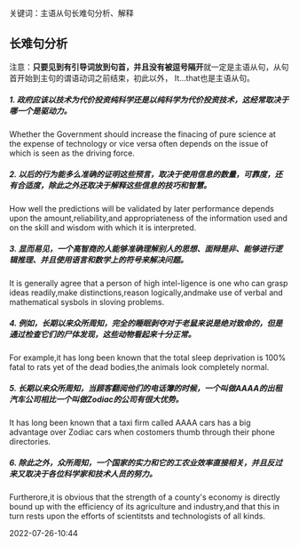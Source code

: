 关键词：主语从句长难句分析、解释


## 长难句分析

注意：**只要见到有引导词放到句首，并且没有被逗号隔开**就一定是主语从句，从句首开始到主句的谓语动词之前结束，初此以外，
It...that也是主语从句。


##### 1. 政府应该以技术为代价投资纯科学还是以纯科学为代价投资技术，这经常取决于哪一个是驱动力。

Whether the Government should increase the finacing of pure science at the expense of technology or vice versa often depends on the issue of which is seen as the driving force.

##### 2. 以后的行为能多么准确的证明这些预言，取决于使用信息的数量，可靠度，还有合适度，除此之外还取决于解释这些信息的技巧和智慧。

How well the predictions will be validated by later performance depends upon the amount,reliability,and appropriateness of the information used and on the skill and wisdom with which it is interpreted.

##### 3. 显而易见，一个高智商的人能够准确理解别人的思想、面辩是非、能够进行逻辑推理、并且使用语言和数学上的符号来解决问题。

It is generally agree that a person of high intel-ligence is one who can grasp ideas readily,make distinctions,reason logically,andmake use of verbal and mathematical sysbols in sloving problems.

##### 4. 例如，长期以来众所周知，完全的睡眠剥夺对于老鼠来说是绝对致命的，但是通过检查它们的尸体发现，这些动物看起来十分正常。

For example,it has long been known that the total sleep deprivation is 100% fatal to rats yet of the dead bodies,the animals look completely normal.

##### 5. 长期以来众所周知，当顾客翻阅他们的电话簿的时候，一个叫做AAAA的出租汽车公司相比一个叫做Zodiac的公司有很大优势。

It has long been known that a taxi firm called AAAA cars has a big advantage over Zodiac cars when costomers thumb through their phone directories.

##### 6. 除此之外，众所周知，一个国家的实力和它的工农业效率直接相关，并且反过来又取决于各位科学家和技术人员的努力。

Furtherore,it is obvious that the strength of a county's economy is directly bound up with the efficiency of its agriculture and industry,and that this in turn rests upon the efforts of scientitsts and technologists of all kinds.
        
        
 2022-07-26-10:44

